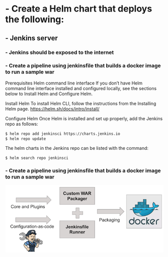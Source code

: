 # - Create a Helm chart that deploys the following:
## - Jenkins server
###  	- Jenkins should be exposed to the internet
###   	- Create a pipeline using jenkinsfile that builds a docker image to run a sample war 


Prerequisites
Helm command line interface
If you don’t have Helm command line interface installed and configured locally, see the sections below to Install Helm and Configure Helm.

Install Helm
To install Helm CLI, follow the instructions from the Installing Helm page.
https://helm.sh/docs/intro/install/

Configure Helm
Once Helm is installed and set up properly, add the Jenkins repo as follows:
```
$ helm repo add jenkinsci https://charts.jenkins.io
$ helm repo update
```
The helm charts in the Jenkins repo can be listed with the command:
```
$ helm search repo jenkinsci
```

### - Create a pipeline using jenkinsfile that builds a docker image to run a sample war 

![alt text](./img.png)